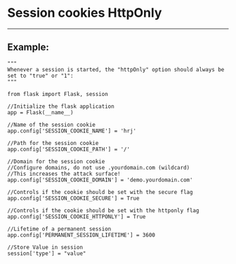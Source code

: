 # Session cookies HttpOnly
-------

## Example:


	"""
	Whenever a session is started, the "httpOnly" option should always be set to "true" or "1":
	"""
	
	from flask import Flask, session

	//Initialize the flask application
	app = Flask(__name__)

	//Name of the session cookie
	app.config['SESSION_COOKIE_NAME'] = 'hrj'

	//Path for the session cookie
	app.config['SESSION_COOKIE_PATH'] = '/'
	
	//Domain for the session cookie
	//Configure domains, do not use .yourdomain.com (wildcard)
	//This increases the attack surface!
	app.config['SESSION_COOKIE_DOMAIN'] = 'demo.yourdomain.com'
	
	//Controls if the cookie should be set with the secure flag
	app.config['SESSION_COOKIE_SECURE'] = True
	
	//Controls if the cookie should be set with the httponly flag
	app.config['SESSION_COOKIE_HTTPONLY'] = True
	
	//Lifetime of a permanent session
	app.config['PERMANENT_SESSION_LIFETIME'] = 3600

	//Store Value in session
	session['type'] = "value"
